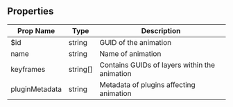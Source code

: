 ## Properties

| Prop Name | Type | Description |
| --------------------- | ------ | ------------------- |
| $id | string | GUID of the animation |
| name | string | Name of animation  |
| keyframes | string[] | Contains GUIDs of layers within the animation |
| pluginMetadata | string | Metadata of plugins affecting animation |